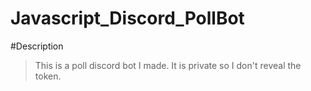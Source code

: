 # Javascript_Discord_PollBot

#Description
> This is a poll discord bot I made. It is private so I don't reveal the token.
